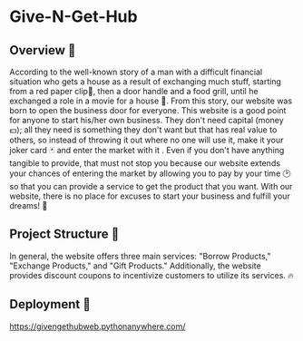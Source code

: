 ﻿# Give-N-Get-Hub
 
## Overview 🌟
According to the well-known story of a man with a difficult financial situation who gets a house as a result of exchanging much stuff, starting from a red paper clip📎, then a door handle and a food grill, until he exchanged a role in a movie for a house 🏡. From this story, our website was born to open the business door for everyone. This website is a good point for anyone to start his/her own business. They don't need capital (money💵); all they need is something they don't want but that has real value to others, so instead of throwing it out where no one will use it, make it your joker card 🃏 and enter the market with it . Even if you don't have anything tangible to provide, that must not stop you because our website extends your chances of entering the market by allowing you to pay by your time 🕑 so that you can provide a service to get the product that you want. With our website, there is no place for excuses to start your business and fulfill your dreams! 🌠 

## Project Structure 📂
In general, the website offers three main services: "Borrow Products," "Exchange Products," and "Gift Products." Additionally, the website provides discount coupons to incentivize customers to utilize its services. 🔥


## Deployment 🚀
https://givengethubweb.pythonanywhere.com/

